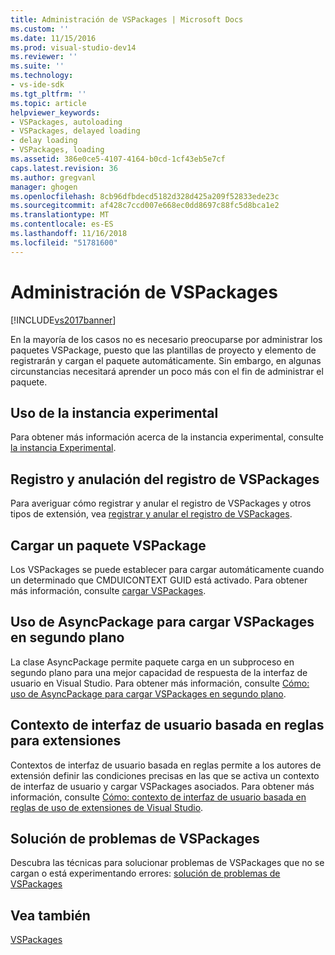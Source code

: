 ```yaml
---
title: Administración de VSPackages | Microsoft Docs
ms.custom: ''
ms.date: 11/15/2016
ms.prod: visual-studio-dev14
ms.reviewer: ''
ms.suite: ''
ms.technology:
- vs-ide-sdk
ms.tgt_pltfrm: ''
ms.topic: article
helpviewer_keywords:
- VSPackages, autoloading
- VSPackages, delayed loading
- delay loading
- VSPackages, loading
ms.assetid: 386e0ce5-4107-4164-b0cd-1cf43eb5e7cf
caps.latest.revision: 36
ms.author: gregvanl
manager: ghogen
ms.openlocfilehash: 8cb96dfbdecd5182d328d425a209f52833ede23c
ms.sourcegitcommit: af428c7ccd007e668ec0dd8697c88fc5d8bca1e2
ms.translationtype: MT
ms.contentlocale: es-ES
ms.lasthandoff: 11/16/2018
ms.locfileid: "51781600"
---
```

# <a name="managing-vspackages"></a>Administración de VSPackages
[!INCLUDE[vs2017banner](../includes/vs2017banner.md)]

En la mayoría de los casos no es necesario preocuparse por administrar los paquetes VSPackage, puesto que las plantillas de proyecto y elemento de registrarán y cargan el paquete automáticamente. Sin embargo, en algunas circunstancias necesitará aprender un poco más con el fin de administrar el paquete.  
  
## <a name="using-the-experimental-instance"></a>Uso de la instancia experimental  
 Para obtener más información acerca de la instancia experimental, consulte [la instancia Experimental](../extensibility/the-experimental-instance.md).  
  
## <a name="registering-and-unregistering-vspackages"></a>Registro y anulación del registro de VSPackages  
 Para averiguar cómo registrar y anular el registro de VSPackages y otros tipos de extensión, vea [registrar y anular el registro de VSPackages](../extensibility/registering-and-unregistering-vspackages.md).  
  
## <a name="loading-a-vspackage"></a>Cargar un paquete VSPackage  
 Los VSPackages se puede establecer para cargar automáticamente cuando un determinado que CMDUICONTEXT GUID está activado. Para obtener más información, consulte [cargar VSPackages](../extensibility/loading-vspackages.md).  
  
## <a name="using-asyncpackage-to-load-vspackages-in-the-background"></a>Uso de AsyncPackage para cargar VSPackages en segundo plano  
 La clase AsyncPackage permite paquete carga en un subproceso en segundo plano para una mejor capacidad de respuesta de la interfaz de usuario en Visual Studio. Para obtener más información, consulte [Cómo: uso de AsyncPackage para cargar VSPackages en segundo plano](../extensibility/how-to-use-asyncpackage-to-load-vspackages-in-the-background.md).  
  
## <a name="rule-based-ui-context-for-extensions"></a>Contexto de interfaz de usuario basada en reglas para extensiones  
 Contextos de interfaz de usuario basada en reglas permite a los autores de extensión definir las condiciones precisas en las que se activa un contexto de interfaz de usuario y cargar VSPackages asociados. Para obtener más información, consulte [Cómo: contexto de interfaz de usuario basada en reglas de uso de extensiones de Visual Studio](../extensibility/how-to-use-rule-based-ui-context-for-visual-studio-extensions.md).  
  
## <a name="troubleshooting-vspackages"></a>Solución de problemas de VSPackages  
 Descubra las técnicas para solucionar problemas de VSPackages que no se cargan o está experimentando errores: [solución de problemas de VSPackages](../extensibility/troubleshooting-vspackages.md)  
  
## <a name="see-also"></a>Vea también  
 [VSPackages](../extensibility/internals/vspackages.md)

